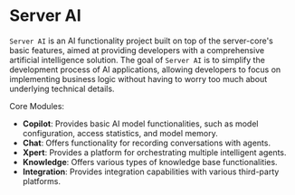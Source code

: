 # Server AI

`Server AI` is an AI functionality project built on top of the server-core's basic features, aimed at providing developers with a comprehensive artificial intelligence solution. The goal of `Server AI` is to simplify the development process of AI applications, allowing developers to focus on implementing business logic without having to worry too much about underlying technical details.

Core Modules:

- **Copilot**: Provides basic AI model functionalities, such as model configuration, access statistics, and model memory.
- **Chat**: Offers functionality for recording conversations with agents.
- **Xpert**: Provides a platform for orchestrating multiple intelligent agents.
- **Knowledge**: Offers various types of knowledge base functionalities.
- **Integration**: Provides integration capabilities with various third-party platforms.
